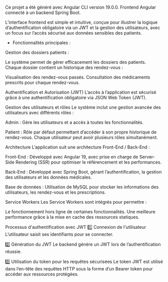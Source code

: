 
Ce projet a été généré avec Angular CLI version 19.0.0.
Frontend Angular connecté à un backend Spring Boot.

L’interface frontend est simple et intuitive, conçue pour illustrer la logique d’authentification obligatoire via un JWT et la gestion des utilisateurs, avec un focus sur l’accès sécurisé aux données sensibles des patients.


- Fonctionnalités principales :

 Gestion des dossiers patients :

Le système permet de gérer efficacement les dossiers des patients. Chaque dossier contient un historique des rendez-vous :

Visualisation des rendez-vous passés.
Consultation des médicaments prescrits pour chaque rendez-vous.

 Authentification et Autorisation (JWT)
L’accès à l’application est sécurisé grâce à une authentification obligatoire via JSON Web Token (JWT).

Gestion des utilisateurs et rôles
Le système inclut une gestion avancée des utilisateurs avec différents rôles :

Admin : Gère les utilisateurs et a accès à toutes les fonctionnalités.

Patient : Rôle par défaut permettant d’accéder à son propre historique de rendez-vous.
Chaque utilisateur peut avoir plusieurs rôles simultanément.

 Architecture
L’application suit une architecture Front-End / Back-End :

Front-End : Développé avec Angular 19, avec prise en charge de Server-Side Rendering (SSR) pour optimiser le référencement et les performances.

Back-End : Développé avec Spring Boot, gérant l’authentification, la gestion des utilisateurs et les données médicales.

Base de données : Utilisation de MySQL pour stocker les informations des utilisateurs, les rendez-vous et les prescriptions.

 Service Workers
Les Service Workers sont intégrés pour permettre :

Le fonctionnement hors ligne de certaines fonctionnalités.
Une meilleure performance grâce à la mise en cache des ressources statiques.

 Processus d'authentification avec JWT
1️⃣ Connexion de l'utilisateur
L’utilisateur saisit ses identifiants pour se connecter.

2️⃣ Génération du JWT
Le backend génère un JWT lors de l’authentification réussie.

3️⃣ Utilisation du token pour les requêtes sécurisées
Le token JWT est utilisé dans l’en-tête des requêtes HTTP sous la forme d’un Bearer token pour accéder aux ressources protégées.

